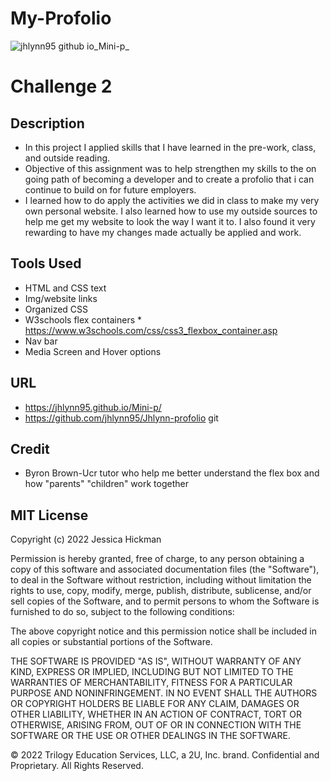 # My-Profolio
![jhlynn95 github io_Mini-p_](https://user-images.githubusercontent.com/109389786/192451950-7224867f-ab8f-47db-b6b6-cc4327c1116e.png)

# Challenge 2

## Description

* In this project I applied skills that I have learned in the pre-work, class, and outside reading.
* Objective of this assignment was to help strengthen my skills to the on going path of becoming a developer and to create a profolio that i can continue to build on for future employers.
* I learned how to do apply the activities we did in class to make my very own personal website. I also learned how to use my outside sources to help me get my website to look the way I want it to. I also found it very rewarding to have my changes made actually be applied and work.

## Tools Used
* HTML and CSS text
* Img/website links
* Organized CSS
* W3schools flex containers * https://www.w3schools.com/css/css3_flexbox_container.asp
* Nav bar  
* Media Screen and Hover options

## URL 
* https://jhlynn95.github.io/Mini-p/
* https://github.com/jhlynn95/Jhlynn-profolio
git 
## Credit
* Byron Brown-Ucr tutor who help me better understand the flex box and how "parents" "children" work together

## MIT License

Copyright (c) 2022 Jessica Hickman

Permission is hereby granted, free of charge, to any person obtaining a copy
of this software and associated documentation files (the "Software"), to deal
in the Software without restriction, including without limitation the rights
to use, copy, modify, merge, publish, distribute, sublicense, and/or sell
copies of the Software, and to permit persons to whom the Software is
furnished to do so, subject to the following conditions:

The above copyright notice and this permission notice shall be included in all
copies or substantial portions of the Software.

THE SOFTWARE IS PROVIDED "AS IS", WITHOUT WARRANTY OF ANY KIND, EXPRESS OR
IMPLIED, INCLUDING BUT NOT LIMITED TO THE WARRANTIES OF MERCHANTABILITY,
FITNESS FOR A PARTICULAR PURPOSE AND NONINFRINGEMENT. IN NO EVENT SHALL THE
AUTHORS OR COPYRIGHT HOLDERS BE LIABLE FOR ANY CLAIM, DAMAGES OR OTHER
LIABILITY, WHETHER IN AN ACTION OF CONTRACT, TORT OR OTHERWISE, ARISING FROM,
OUT OF OR IN CONNECTION WITH THE SOFTWARE OR THE USE OR OTHER DEALINGS IN THE
SOFTWARE.

© 2022 Trilogy Education Services, LLC, a 2U, Inc. brand. Confidential and Proprietary. All Rights Reserved.
